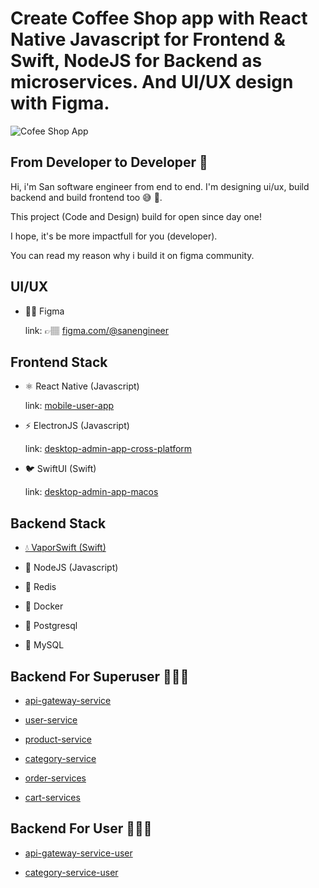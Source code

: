 # Create Coffee Shop app with React Native Javascript for Frontend & Swift, NodeJS for Backend as microservices. And UI/UX design with Figma.

![Cofee Shop App](https://res.cloudinary.com/dsv9w1ey3/image/upload/v1629468770/github-images/coffee-shop-app-with-react-native_grjojt.gif)

## From Developer to Developer 👋

Hi, i'm San software engineer from end to end. I'm designing ui/ux, build backend and build frontend too 😅 🤝.

This project (Code and Design) build for open since day one!

I hope, it's be more impactfull for you (developer).

You can read my reason why i build it on figma community.

## UI/UX

- 🤳🏾 Figma

  link: 👉🏽 [figma.com/@sanengineer](https://www.figma.com/community/file/1003028805054591295/Ecommerce-Mobile%2C-Web-%26-Desktop-App-For-User-and-Admin)

## Frontend Stack

- ⚛️ React Native (Javascript)

  link: [mobile-user-app](https://github.com/sanengineer/ecommerce-with-react-native)

- ⚡️ ElectronJS (Javascript)

  link: [desktop-admin-app-cross-platform](https://github.com/sanengineer/ecommerce-admin-dekstop-electronjs)

- 🐦 SwiftUI (Swift)

  link: [desktop-admin-app-macos](https://github.com/sanengineer/ecommerce-admin-macos-swiftui)

## Backend Stack

- [💧 VaporSwift (Swift)](https://github.com/vapor)

- 🧼 NodeJS (Javascript)
- 🦑 Redis
- 🐳 Docker
- 🐘 Postgresql
- 🐬 MySQL

## Backend For Superuser 🕵🏽‍♂️

- [api-gateway-service](https://github.com/sanengineer/microservices-api-gateway-with-swift-on-server)

- [user-service](https://github.com/sanengineer/microservices-swift-postgresql-user-services)

- [product-service](https://github.com/sanengineer/microservices-swift-postgresql-product-services)

- [category-service](https://github.com/sanengineer/microservices-swift-postgresql-category-services)

- [order-services](https://github.com/sanengineer/microservices-nodejs-postgresql-order-services)

- [cart-services](https://github.com/sanengineer/microservices-nodejs-postgresql-cart-services)

## Backend For User 🙋🏽‍♂️

- [api-gateway-service-user](https://github.com/sanengineer/microservices-api-gateway-with-swift-on-server-foruser)

- [category-service-user](https://github.com/sanengineer/microservices-swift-postgresql-category-services-user)
